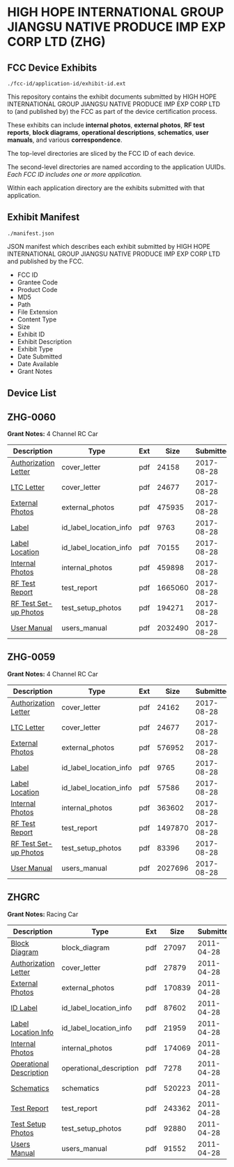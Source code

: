 # HIGH HOPE INTERNATIONAL GROUP JIANGSU NATIVE PRODUCE IMP EXP CORP LTD (ZHG)
## FCC Device Exhibits

```
./fcc-id/application-id/exhibit-id.ext
```

This repository contains the exhibit documents submitted by HIGH HOPE INTERNATIONAL GROUP JIANGSU NATIVE PRODUCE IMP EXP CORP LTD to (and published by) the FCC as part of the device certification process.

These exhibits can include **internal photos**, **external photos**, **RF test reports**, **block diagrams**, **operational descriptions**, **schematics**, **user manuals**, and various **correspondence**.

The top-level directories are sliced by the FCC ID of each device.

The second-level directories are named according to the application UUIDs. *Each FCC ID includes one or more application.*

Within each application directory are the exhibits submitted with that application. 

## Exhibit Manifest

```
./manifest.json
```

JSON manifest which describes each exhibit submitted by HIGH HOPE INTERNATIONAL GROUP JIANGSU NATIVE PRODUCE IMP EXP CORP LTD and published by the FCC.

- FCC ID
- Grantee Code
- Product Code
- MD5
- Path
- File Extension
- Content Type
- Size
- Exhibit ID
- Exhibit Description
- Exhibit Type
- Date Submitted
- Date Available
- Grant Notes

## Device List
## ZHG-0060
**Grant Notes:** 4 Channel RC Car

| Description | Type | Ext | Size | Submitted | Available |
| ----------- | ---- | --- | ---- | --------- | --------- |
| [Authorization Letter](ZHG-0060/7930bccc8ef430b38676e8ddbc7cd736/3529406.pdf) | cover_letter | pdf | 24158 | 2017-08-28 | 2017-08-28 |
| [LTC Letter](ZHG-0060/7930bccc8ef430b38676e8ddbc7cd736/3529407.pdf) | cover_letter | pdf | 24677 | 2017-08-28 | 2017-08-28 |
| [External Photos](ZHG-0060/7930bccc8ef430b38676e8ddbc7cd736/3529408.pdf) | external_photos | pdf | 475935 | 2017-08-28 | 2017-08-28 |
| [Label](ZHG-0060/7930bccc8ef430b38676e8ddbc7cd736/3529409.pdf) | id_label_location_info | pdf | 9763 | 2017-08-28 | 2017-08-28 |
| [Label Location](ZHG-0060/7930bccc8ef430b38676e8ddbc7cd736/3529410.pdf) | id_label_location_info | pdf | 70155 | 2017-08-28 | 2017-08-28 |
| [Internal Photos](ZHG-0060/7930bccc8ef430b38676e8ddbc7cd736/3529411.pdf) | internal_photos | pdf | 459898 | 2017-08-28 | 2017-08-28 |
| [RF Test Report](ZHG-0060/7930bccc8ef430b38676e8ddbc7cd736/3529414.pdf) | test_report | pdf | 1665060 | 2017-08-28 | 2017-08-28 |
| [RF Test Set-up Photos](ZHG-0060/7930bccc8ef430b38676e8ddbc7cd736/3529415.pdf) | test_setup_photos | pdf | 194271 | 2017-08-28 | 2017-08-28 |
| [User Manual](ZHG-0060/7930bccc8ef430b38676e8ddbc7cd736/3529416.pdf) | users_manual | pdf | 2032490 | 2017-08-28 | 2017-08-28 |
## ZHG-0059
**Grant Notes:** 4 Channel RC Car

| Description | Type | Ext | Size | Submitted | Available |
| ----------- | ---- | --- | ---- | --------- | --------- |
| [Authorization Letter](ZHG-0059/40eb28d036f8762285aa96b6cacd583f/3529435.pdf) | cover_letter | pdf | 24162 | 2017-08-28 | 2017-08-28 |
| [LTC Letter](ZHG-0059/40eb28d036f8762285aa96b6cacd583f/3529436.pdf) | cover_letter | pdf | 24677 | 2017-08-28 | 2017-08-28 |
| [External Photos](ZHG-0059/40eb28d036f8762285aa96b6cacd583f/3529437.pdf) | external_photos | pdf | 576952 | 2017-08-28 | 2017-08-28 |
| [Label](ZHG-0059/40eb28d036f8762285aa96b6cacd583f/3529438.pdf) | id_label_location_info | pdf | 9765 | 2017-08-28 | 2017-08-28 |
| [Label Location](ZHG-0059/40eb28d036f8762285aa96b6cacd583f/3529439.pdf) | id_label_location_info | pdf | 57586 | 2017-08-28 | 2017-08-28 |
| [Internal Photos](ZHG-0059/40eb28d036f8762285aa96b6cacd583f/3529440.pdf) | internal_photos | pdf | 363602 | 2017-08-28 | 2017-08-28 |
| [RF Test Report](ZHG-0059/40eb28d036f8762285aa96b6cacd583f/3529443.pdf) | test_report | pdf | 1497870 | 2017-08-28 | 2017-08-28 |
| [RF Test Set-up Photos](ZHG-0059/40eb28d036f8762285aa96b6cacd583f/3529444.pdf) | test_setup_photos | pdf | 83396 | 2017-08-28 | 2017-08-28 |
| [User Manual](ZHG-0059/40eb28d036f8762285aa96b6cacd583f/3529445.pdf) | users_manual | pdf | 2027696 | 2017-08-28 | 2017-08-28 |
## ZHGRC
**Grant Notes:** Racing Car

| Description | Type | Ext | Size | Submitted | Available |
| ----------- | ---- | --- | ---- | --------- | --------- |
| [Block Diagram](ZHGRC/3984e80b72d3a93732903048d3db507b/1456728.pdf) | block_diagram | pdf | 27097 | 2011-04-28 | 2011-04-28 |
| [Authorization Letter](ZHGRC/3984e80b72d3a93732903048d3db507b/1456727.pdf) | cover_letter | pdf | 27879 | 2011-04-28 | 2011-04-28 |
| [External Photos](ZHGRC/3984e80b72d3a93732903048d3db507b/1456729.pdf) | external_photos | pdf | 170839 | 2011-04-28 | 2011-04-28 |
| [ID Label](ZHGRC/3984e80b72d3a93732903048d3db507b/1456730.pdf) | id_label_location_info | pdf | 87602 | 2011-04-28 | 2011-04-28 |
| [Label Location Info](ZHGRC/3984e80b72d3a93732903048d3db507b/1456731.pdf) | id_label_location_info | pdf | 21959 | 2011-04-28 | 2011-04-28 |
| [Internal Photos](ZHGRC/3984e80b72d3a93732903048d3db507b/1456732.pdf) | internal_photos | pdf | 174069 | 2011-04-28 | 2011-04-28 |
| [Operational Description](ZHGRC/3984e80b72d3a93732903048d3db507b/1456733.pdf) | operational_description | pdf | 7278 | 2011-04-28 | 2011-04-28 |
| [Schematics](ZHGRC/3984e80b72d3a93732903048d3db507b/1456734.pdf) | schematics | pdf | 520223 | 2011-04-28 | 2011-04-28 |
| [Test Report](ZHGRC/3984e80b72d3a93732903048d3db507b/1456735.pdf) | test_report | pdf | 243362 | 2011-04-28 | 2011-04-28 |
| [Test Setup Photos](ZHGRC/3984e80b72d3a93732903048d3db507b/1456736.pdf) | test_setup_photos | pdf | 92880 | 2011-04-28 | 2011-04-28 |
| [Users Manual](ZHGRC/3984e80b72d3a93732903048d3db507b/1456737.pdf) | users_manual | pdf | 91552 | 2011-04-28 | 2011-04-28 |
